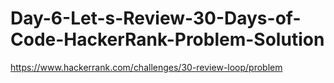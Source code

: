 # Day-6-Let-s-Review-30-Days-of-Code-HackerRank-Problem-Solution
https://www.hackerrank.com/challenges/30-review-loop/problem
